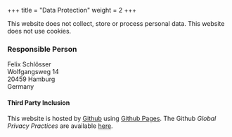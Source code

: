 +++
title = "Data Protection"
weight = 2
+++

This website does not collect, store or process personal data. This website does not use cookies.

### Responsible Person
Felix Schlösser<br>
Wolfgangsweg 14<br>
20459 Hamburg<br>
Germany


#### Third Party Inclusion
This website is hosted by [Github](https://github.com) using [Github Pages](https://help.github.com/articles/what-is-github-pages/). The Github *Global Privacy Practices* are available [here](https://help.github.com/articles/global-privacy-practices/).
